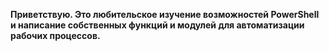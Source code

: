 ****Приветствую.**
Это любительское изучение возможностей PowerShell и написание собственных функций и модулей для автоматизации рабочих процессов.**
